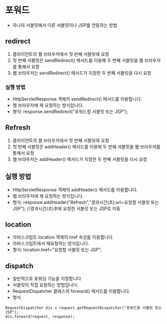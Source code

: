 포워드
=================
* 하나의 서블릿에서 다른 서블릿이나 JSP를 연동하는 방법


redirect
-------------------
1. 클라이언트의 웹 브라우저에서 첫 번째 서블릿에 요청
2. 첫 번째 서블릿은 sendRedirect() 메서드를 이용해 두 번째 서블릿을 웹 브라우저를 통해서 요청
3. 웹 브라우저는 sendRedirect() 메서드가 지정한 두 번째 서블릿을 다시 요청

### 실행 방법
* HttpServletResponse 객체의 sendRedirect() 메서드를 이용합니다.
* 웹 브라우저에 재 요청하는 방식입니다.
* 형식: response.sendRedirect("포워드할 서블릿 또는 JSP");

Refresh
------------------------
1. 클라이언트의 웹 브라우저에서 첫 번째 서블릿에 요청
2. 첫 번째 서블릿은 addHeader() 메서드를 이용해 두 번째 서블릿을 웹 브라우저를 통해서 요청
3. 웹 브라우저는 addHeader() 메서드가 지정한 두 번째 서블릿을 다시 요청

## 실행 방법
* HttpServletResponse 객체의 addHeader() 메서드를 이용합니다.
* 웹 브라우저에 재 요청하는 방식입니다.
* 형식: response.addHeader("Refresh","경과시간(초);url=요청할 서블릿 또는 JSP"); //경과시간(초)후에 요청한 서블릿 또는 JSP로 이동

location
--------------------
* 자바스크립트 location 객체의 href 속성을 이용합니다.
* 자바스크립트에서 재요청하는 방식입니다.
* 형식: location.href="요청할 서블릿 또는 JSP";

dispatch
--------------------
* 일반적으로 포워딩 기능을 지칭합니다
* 서블릿이 직접 요청하는 방법입니다.
* RequestDispatcher 클래스의 forward() 메서드를 이용합니다.
* 형식
```
RequestDispatcher dis = request.getRequestDispatcher("포워드할 서블릿 또는 JSP");
dis.forward(request, response);
```
